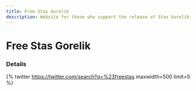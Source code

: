 ```yaml
---
title: Free Stas Gorelik 
description: Website for those who support the release of Stas Gorelik 
---
```


# Free Stas Gorelik 

### Details


{% twitter https://twitter.com/search?q=%23freestas maxwidth=500 limit=5 %}

